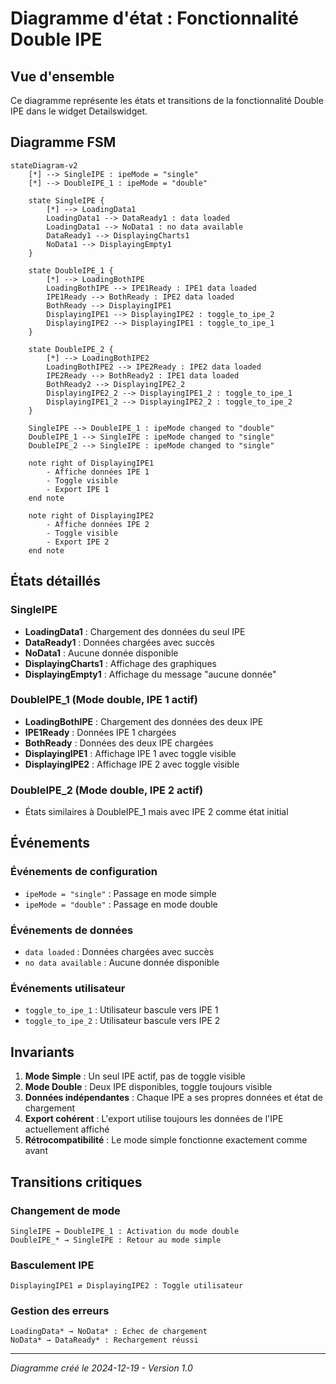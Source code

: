 # Diagramme d'état : Fonctionnalité Double IPE

## Vue d'ensemble
Ce diagramme représente les états et transitions de la fonctionnalité Double IPE dans le widget Detailswidget.

## Diagramme FSM

```mermaid
stateDiagram-v2
    [*] --> SingleIPE : ipeMode = "single"
    [*] --> DoubleIPE_1 : ipeMode = "double"
    
    state SingleIPE {
        [*] --> LoadingData1
        LoadingData1 --> DataReady1 : data loaded
        LoadingData1 --> NoData1 : no data available
        DataReady1 --> DisplayingCharts1
        NoData1 --> DisplayingEmpty1
    }
    
    state DoubleIPE_1 {
        [*] --> LoadingBothIPE
        LoadingBothIPE --> IPE1Ready : IPE1 data loaded
        IPE1Ready --> BothReady : IPE2 data loaded
        BothReady --> DisplayingIPE1
        DisplayingIPE1 --> DisplayingIPE2 : toggle_to_ipe_2
        DisplayingIPE2 --> DisplayingIPE1 : toggle_to_ipe_1
    }
    
    state DoubleIPE_2 {
        [*] --> LoadingBothIPE2
        LoadingBothIPE2 --> IPE2Ready : IPE2 data loaded
        IPE2Ready --> BothReady2 : IPE1 data loaded
        BothReady2 --> DisplayingIPE2_2
        DisplayingIPE2_2 --> DisplayingIPE1_2 : toggle_to_ipe_1
        DisplayingIPE1_2 --> DisplayingIPE2_2 : toggle_to_ipe_2
    }
    
    SingleIPE --> DoubleIPE_1 : ipeMode changed to "double"
    DoubleIPE_1 --> SingleIPE : ipeMode changed to "single"
    DoubleIPE_2 --> SingleIPE : ipeMode changed to "single"
    
    note right of DisplayingIPE1
        - Affiche données IPE 1
        - Toggle visible
        - Export IPE 1
    end note
    
    note right of DisplayingIPE2
        - Affiche données IPE 2
        - Toggle visible
        - Export IPE 2
    end note
```

## États détaillés

### SingleIPE
- **LoadingData1** : Chargement des données du seul IPE
- **DataReady1** : Données chargées avec succès
- **NoData1** : Aucune donnée disponible
- **DisplayingCharts1** : Affichage des graphiques
- **DisplayingEmpty1** : Affichage du message "aucune donnée"

### DoubleIPE_1 (Mode double, IPE 1 actif)
- **LoadingBothIPE** : Chargement des données des deux IPE
- **IPE1Ready** : Données IPE 1 chargées
- **BothReady** : Données des deux IPE chargées
- **DisplayingIPE1** : Affichage IPE 1 avec toggle visible
- **DisplayingIPE2** : Affichage IPE 2 avec toggle visible

### DoubleIPE_2 (Mode double, IPE 2 actif)
- États similaires à DoubleIPE_1 mais avec IPE 2 comme état initial

## Événements

### Événements de configuration
- `ipeMode = "single"` : Passage en mode simple
- `ipeMode = "double"` : Passage en mode double

### Événements de données
- `data loaded` : Données chargées avec succès
- `no data available` : Aucune donnée disponible

### Événements utilisateur
- `toggle_to_ipe_1` : Utilisateur bascule vers IPE 1
- `toggle_to_ipe_2` : Utilisateur bascule vers IPE 2

## Invariants

1. **Mode Simple** : Un seul IPE actif, pas de toggle visible
2. **Mode Double** : Deux IPE disponibles, toggle toujours visible
3. **Données indépendantes** : Chaque IPE a ses propres données et état de chargement
4. **Export cohérent** : L'export utilise toujours les données de l'IPE actuellement affiché
5. **Rétrocompatibilité** : Le mode simple fonctionne exactement comme avant

## Transitions critiques

### Changement de mode
```
SingleIPE → DoubleIPE_1 : Activation du mode double
DoubleIPE_* → SingleIPE : Retour au mode simple
```

### Basculement IPE
```
DisplayingIPE1 ⇄ DisplayingIPE2 : Toggle utilisateur
```

### Gestion des erreurs
```
LoadingData* → NoData* : Échec de chargement
NoData* → DataReady* : Rechargement réussi
```

---

*Diagramme créé le 2024-12-19 - Version 1.0* 